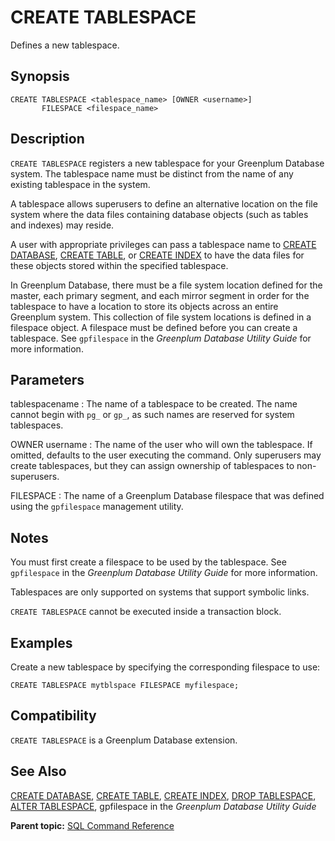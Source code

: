 # CREATE TABLESPACE 

Defines a new tablespace.

## Synopsis 

``` {#sql_command_synopsis}
CREATE TABLESPACE <tablespace_name> [OWNER <username>] 
       FILESPACE <filespace_name>
```

## Description 

`CREATE TABLESPACE` registers a new tablespace for your Greenplum Database system. The tablespace name must be distinct from the name of any existing tablespace in the system.

A tablespace allows superusers to define an alternative location on the file system where the data files containing database objects \(such as tables and indexes\) may reside.

A user with appropriate privileges can pass a tablespace name to [CREATE DATABASE](CREATE_DATABASE.html), [CREATE TABLE](CREATE_TABLE.html), or [CREATE INDEX](CREATE_INDEX.html) to have the data files for these objects stored within the specified tablespace.

In Greenplum Database, there must be a file system location defined for the master, each primary segment, and each mirror segment in order for the tablespace to have a location to store its objects across an entire Greenplum system. This collection of file system locations is defined in a filespace object. A filespace must be defined before you can create a tablespace. See `gpfilespace` in the *Greenplum Database Utility Guide* for more information.

## Parameters 

tablespacename
:   The name of a tablespace to be created. The name cannot begin with `pg_` or `gp_`, as such names are reserved for system tablespaces.

OWNER username
:   The name of the user who will own the tablespace. If omitted, defaults to the user executing the command. Only superusers may create tablespaces, but they can assign ownership of tablespaces to non-superusers.

FILESPACE
:   The name of a Greenplum Database filespace that was defined using the `gpfilespace` management utility.

## Notes 

You must first create a filespace to be used by the tablespace. See `gpfilespace` in the *Greenplum Database Utility Guide* for more information.

Tablespaces are only supported on systems that support symbolic links.

`CREATE TABLESPACE` cannot be executed inside a transaction block.

## Examples 

Create a new tablespace by specifying the corresponding filespace to use:

```
CREATE TABLESPACE mytblspace FILESPACE myfilespace;
```

## Compatibility 

`CREATE TABLESPACE` is a Greenplum Database extension.

## See Also 

[CREATE DATABASE](CREATE_DATABASE.html), [CREATE TABLE](CREATE_TABLE.html), [CREATE INDEX](CREATE_INDEX.html), [DROP TABLESPACE](DROP_TABLESPACE.html), [ALTER TABLESPACE](ALTER_TABLESPACE.html), gpfilespace in the *Greenplum Database Utility Guide*

**Parent topic:** [SQL Command Reference](../sql_commands/sql_ref.html)

